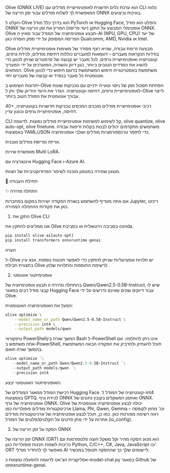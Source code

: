 Olive (ONNX LIVE) הוא ערכת כלים חדשנית לאופטימיזציית מודלים עם CLI נלווה המאפשרת לך לשלוח מודלים עבור זמן הריצה של ONNX באיכות וביצועים.

הקלט ל-Olive הוא בדרך כלל מודל PyTorch או Hugging Face, והפלט הוא מודל ONNX אופטימלי המבוצע על התקן (יעד פריסה) המריץ את זמן הריצה של ONNX. Olive תבצע אופטימיזציה של המודל עבור מאיץ ה-AI (NPU, GPU, CPU) של יעד הפריסה המסופק על ידי ספק חומרה כגון Qualcomm, AMD, Nvidia או Intel.


Olive מבצעת זרימת עבודה, שהיא רצף מסודר של משימות אופטימיזציית מודלים בודדות הנקראות מעברים – דוגמאות למעברים כוללות דחיסת מודלים, לכידת גרפים, קוונטיזציה ואופטימיזציית גרפים. לכל מעבר יש קבוצה של פרמטרים שניתן לכוונן כדי להשיג את המדדים הטובים ביותר, כגון דיוק והשהיה, המוערכים על ידי המעריך המתאים. Olive משתמשת באסטרטגיית חיפוש המשתמשת בדוגם חיפוש כדי לכוונן אוטומטית כל מעבר בנפרד או קבוצה של מעברים יחד.


יתרונות השימוש ב-Olive
 הפחתת תסכול וזמן של ניסוי וטעייה ידניים עם טכניקות שונות לאופטימיזציית גרפים, דחיסה וקוונטיזציה. הגדר את היעד והדיוק שלך ותן ל-Olive לייצר עבורך אוטומטית את המודל הטוב ביותר.

 40+ רכיבי אופטימיזציית מודלים מובנים המכסים טכניקות חדשניות בקוונטיזציה, דחיסה, אופטימיזציית גרפים וכוונון עדין.

 CLI קל לשימוש למשימות אופטימיזציית מודלים נפוצות. לדוגמה, olive quantize, olive auto-opt, olive finetune. משתמשים מתקדמים יכולים לבנות בקלות זרימות עבודה באמצעות YAML/JSON כדי לתזמר טרנספורמציות מודלים ושלבי אופטימיזציה.

 אריזת ופריסת מודלים מובנית.

 מאפשרת שירות Multi LoRA.

 אינטגרציה עם Hugging Face ו-Azure AI.

 מנגנון שמירה במטמון מובנה לשיפור הפרודוקטיביות של הצוות.

🚀 תחילת העבודה

✨ התחלה מהירה

אם אתה מעדיף להשתמש בשורת הפקודה ישירות במקום במחברות Jupyter, ריכזנו כאן את פקודות ההתחלה המהירה.

1. התקן את Olive CLI

אנו ממליצים להתקין את Olive בסביבה וירטואלית או בסביבת conda.
```python
pip install olive-ai[auto-opt]
pip install transformers onnxruntime-genai
```
הערה

ל-Olive יש תלויות אופציונליות שניתן להתקין כדי לאפשר תכונות נוספות. אנא עיין בתצורת חבילת Olive לרשימת התוספות והתלויות שלהן.

2. אופטימיזטור אוטומטי

בהתחלה מהירה זו תבצע אופטימיזציה של Qwen/Qwen2.5-0.5B-Instruct, שיש לו קבצי מודל רבים במאגר Hugging Face עבור דיוקים שונים שאינם נדרשים על ידי Olive.

הפעל את האופטימיזציה האוטומטית:
```bash
olive optimize \
    --model_name_or_path Qwen/Qwen2.5-0.5B-Instruct \
    --precision int4 \
    --output_path models/qwen
```
טיפקוראי PowerShellהמשך שורה בין Bash ל-PowerShell אינו ניתן להחלפה. אם אתה משתמש ב-PowerShell, תוכל להעתיק ולהדביק את הפקודה הבאה המשתמשת בהמשך שורה תואם.
```powershell
olive optimize `\
   --model_name_or_path Qwen/Qwen2.5-0.5B-Instruct `\
   --output_path models/qwen `\
   --precision int4
```

האופטימיזטור האוטומטי יבצע:

רכישת המודל ממאגר המודלים של Hugging Face.
קוונטיזציה של המודל ל-int4 באמצעות GPTQ.
לכידת גרף ONNX ואחסון המשקלים בקובץ נתונים של ONNX.
אופטימיזציה של גרף ONNX.
Olive יכולה לבצע אופטימיזציה אוטומטית של ארכיטקטורות מודלים פופולריות כמו Llama, Phi, Qwen, Gemma וכו' מחוץ לקופסה – ראה רשימה מפורטת כאן. כמו כן, תוכל לבצע אופטימיזציה של ארכיטקטורות מודלים אחרות על ידי מתן פרטים על הקלטים/פלטים של המודל (io_config).

3. הסקה על זמן הריצה של ONNX

זמן הריצה של ONNX (ORT) הוא מנוע הסקה מהיר וקל משקל חוצה פלטפורמות עם כריכות לשפות תכנות פופולריות כגון Python, C/C++, C#, Java, JavaScript וכו'. ORT מאפשר לך להחדיר מודלי AI ליישומים שלך כך שההסקה תטופל במכשיר.

אפליקציית הצ'אט לדוגמה להפעלה נמצאת כ-model-chat.py במאגר Github של onnxruntime-genai.
```
